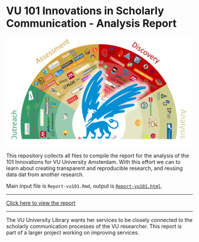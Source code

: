 # VU 101 Innovations in Scholarly Communication - Analysis Report
[![](./images/vu101header.png "Discovery, Analysis, Writing, Publication, Outreach en Assessment")](https://rawgit.com/ubvu/vu101report/master/Report-vu101.html)

This repository collects all files to compile the report for the analysis of the 101 Innovations for VU University Amsterdam. With this effort we can to learn about creating transparent and reproducible research, and reusing data dat from another research.

Main input file is `Report-vu101.Rmd`, output is [`Report-vu101.html`](https://rawgit.com/ubvu/vu101report/master/Report-vu101.html).

----

[Click here to view the report](https://rawgit.com/ubvu/vu101report/master/Report-vu101.html)

----

The VU University Library wants her services to be closely connected to the scholarly communication processes of the VU researcher. This report is part of a larger project working on improving services.
